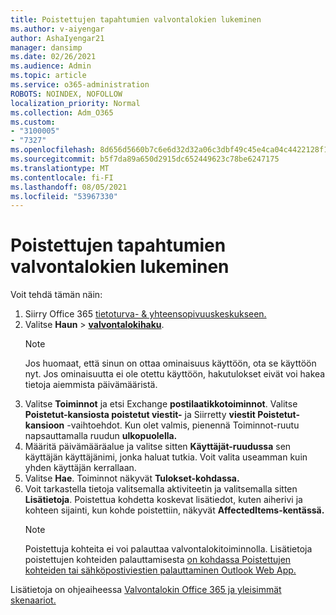 ```yaml
---
title: Poistettujen tapahtumien valvontalokien lukeminen
ms.author: v-aiyengar
author: AshaIyengar21
manager: dansimp
ms.date: 02/26/2021
ms.audience: Admin
ms.topic: article
ms.service: o365-administration
ROBOTS: NOINDEX, NOFOLLOW
localization_priority: Normal
ms.collection: Adm_O365
ms.custom:
- "3100005"
- "7327"
ms.openlocfilehash: 8d656d5660b7c6e6d32d32a06c3dbf49c45e4ca04c4422128f1c4ea62413afa1
ms.sourcegitcommit: b5f7da89a650d2915dc652449623c78be6247175
ms.translationtype: MT
ms.contentlocale: fi-FI
ms.lasthandoff: 08/05/2021
ms.locfileid: "53967330"
---
```

# <a name="read-the-audit-logs-for-deleted-events"></a>Poistettujen tapahtumien valvontalokien lukeminen

Voit tehdä tämän näin:

1. Siirry Office 365 [tietoturva- & yhteensopivuuskeskukseen.](https://go.microsoft.com/fwlink/p/?linkid=2077143)
1. Valitse **Haun**  >  [**valvontalokihaku**](https://go.microsoft.com/fwlink/?linkid=2103759).
    > [!NOTE]
    > Jos huomaat, että sinun on ottaa ominaisuus käyttöön, ota se käyttöön nyt. Jos ominaisuutta ei ole otettu käyttöön, hakutulokset eivät voi hakea tietoja aiemmista päivämääristä.
1. Valitse **Toiminnot** ja etsi Exchange **postilaatikkotoiminnot**. Valitse **Poistetut-kansiosta poistetut viestit-** ja Siirretty **viestit Poistetut-kansioon** -vaihtoehdot. Kun olet valmis, pienennä Toiminnot-ruutu napsauttamalla ruudun **ulkopuolella.**
1. Määritä päivämääräalue ja valitse sitten **Käyttäjät-ruudussa** sen käyttäjän käyttäjänimi, jonka haluat tutkia. Voit valita useamman kuin yhden käyttäjän kerrallaan.
1. Valitse **Hae**. Toiminnot näkyvät **Tulokset-kohdassa.**
1. Voit tarkastella tietoja valitsemalla aktiviteetin ja valitsemalla sitten **Lisätietoja**. Poistettua kohdetta koskevat lisätiedot, kuten aiherivi ja kohteen sijainti, kun kohde poistettiin, näkyvät **AffectedItems-kentässä.**
    > [!NOTE]
    > Poistettuja kohteita ei voi palauttaa valvontalokitoiminnolla. Lisätietoja poistettujen kohteiden palauttamisesta [on kohdassa Poistettujen kohteiden tai sähköpostiviestien palauttaminen Outlook Web App.](https://go.microsoft.com/fwlink/?linkid=2103759)

Lisätietoja on ohjeaiheessa [Valvontalokin Office 365 ja yleisimmät skenaariot.](https://go.microsoft.com/fwlink/?linkid=2103944)
